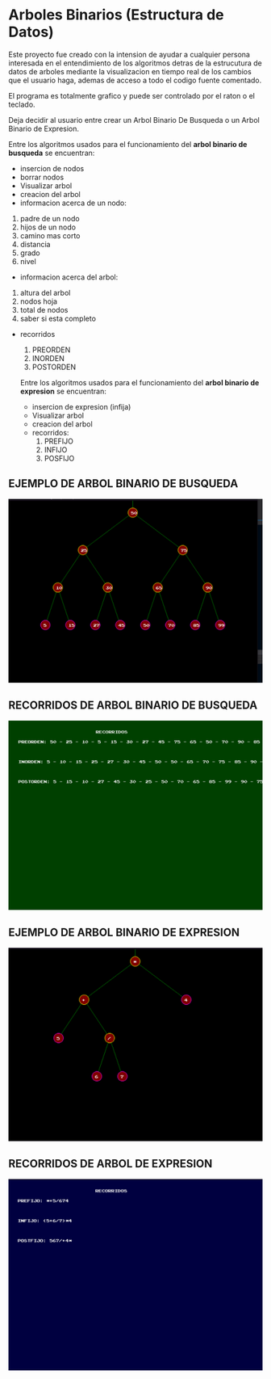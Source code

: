 # Arboles Binarios (Estructura de Datos)

Este proyecto fue creado con la intension de ayudar a cualquier persona interesada en el entendimiento de los algoritmos detras de la estrucutura de datos de arboles mediante la visualizacion en tiempo real de los cambios que el usuario haga, ademas de acceso a todo el codigo fuente comentado.

El programa es totalmente grafico y puede ser controlado por el raton o el teclado.

Deja decidir al usuario entre crear un Arbol Binario De Busqueda o un Arbol Binario de Expresion.

Entre los algoritmos usados para el funcionamiento del **arbol binario de busqueda** se encuentran:
* insercion de nodos
* borrar nodos
* Visualizar arbol
* creacion del arbol
* informacion acerca de un nodo:
 1. padre de un nodo
 2. hijos de un nodo
 3. camino mas corto
 4. distancia
 5. grado
 6. nivel
* informacion acerca del arbol:
 1. altura del arbol
 2. nodos hoja
 3. total de nodos
 4. saber si esta completo
* recorridos
  1. PREORDEN
  2. INORDEN
  3. POSTORDEN

  Entre los algoritmos usados para el funcionamiento del **arbol binario de expresion** se encuentran:
  * insercion de expresion (infija)
  * Visualizar arbol
  * creacion del arbol
  * recorridos:
    1. PREFIJO
    2. INFIJO
    3. POSFIJO


## EJEMPLO DE ARBOL BINARIO DE BUSQUEDA
!["example of BST"](images/arbolGeneral.png)

## RECORRIDOS DE ARBOL BINARIO DE BUSQUEDA
!["example of the traversals"](images/recorridosABG.png)

## EJEMPLO DE ARBOL BINARIO DE EXPRESION
  !["example of BET"](images/arbolExpresion.png)

## RECORRIDOS DE ARBOL DE EXPRESION
!["example of the traversals"](images/recorridosAE.png)
